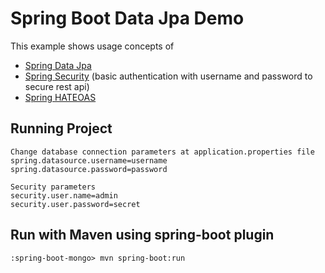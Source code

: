 # Spring Boot Data Jpa Demo

This example shows usage concepts of
* [Spring Data Jpa](http://projects.spring.io/spring-data-jpa)
* [Spring Security](http://projects.spring.io/spring-security) (basic authentication with username and password to secure rest api)
* [Spring HATEOAS](http://projects.spring.io/spring-hateoas)

## Running Project
```emacs
Change database connection parameters at application.properties file
spring.datasource.username=username
spring.datasource.password=password

Security parameters
security.user.name=admin
security.user.password=secret
```
## Run with Maven using spring-boot plugin
```emacs
:spring-boot-mongo> mvn spring-boot:run
```
